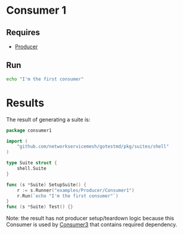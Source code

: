 # Consumer 1

## Requires

- [Producer](../)

## Run

```bash
echo "I'm the first consumer"
```

# Results
The result of generating a suite is:
```go
package consumer1

import (
	"github.com/networkservicemesh/gotestmd/pkg/suites/shell"
)

type Suite struct {
	shell.Suite
}

func (s *Suite) SetupSuite() {
	r := s.Runner("examples/Producer/Consumer1")
	r.Run(`echo "I'm the first consumer"`)
}
func (s *Suite) Test() {}

```
Note: the result has not producer setup/teardown logic because this Consumer is used by [Consumer3](../Consumer3) that contains required dependency.
